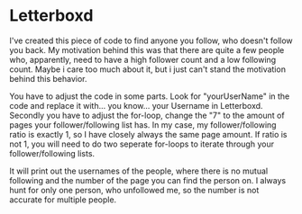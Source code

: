 # Letterboxd

I've created this piece of code to find anyone you follow, who doesn't follow you back.
My motivation behind this was that there are quite a few people who, apparently, need to have a high follower count and a low following count. Maybe i care too much about it, but i just can't stand the motivation behind this behavior.

You have to adjust the code in some parts. Look for "yourUserName" in the code and replace it with... you know... your Username in Letterboxd.
Secondly you have to adjust the for-loop, change the "7" to the amount of pages your follower/following list has. In my case, my follower/following ratio is exactly 1, so I have closely always the same page amount. If ratio is not 1, you will need to do two seperate for-loops to iterate through your follower/following lists.

It will print out the usernames of the people, where there is no mutual following and the number of the page you can find the person on. I always hunt for only one person, who unfollowed me, so the number is not accurate for multiple people. 
